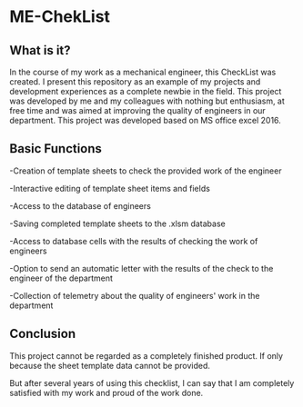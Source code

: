# ME-ChekList

  What is it?
  -----------
  In the course of my work as a mechanical engineer, this CheckList was created. 
  I present this repository as an example of my projects and development experiences 
  as a complete newbie in the field. This project was developed by me and my colleagues 
  with nothing but enthusiasm, at free time and was aimed at improving the quality 
  of engineers in our department. This project was developed based on MS office excel 2016.
  
  Basic Functions
  -----------
  
  -Creation of template sheets to check the provided work of the engineer

  -Interactive editing of template sheet items and fields

  -Access to the database of engineers

  -Saving completed template sheets to the .xlsm database

  -Access to database cells with the results of checking the work of engineers

  -Option to send an automatic letter with the results of the check to the 
  engineer of the department

  -Collection of telemetry about the quality of engineers' work in the department
  
  Conclusion
  -----------
  
  This project cannot be regarded as a completely finished product. 
  If only because the sheet template data cannot be provided. 

  But after several years of using this checklist, I can say that I am completely 
  satisfied with my work and proud of the work done.
  
